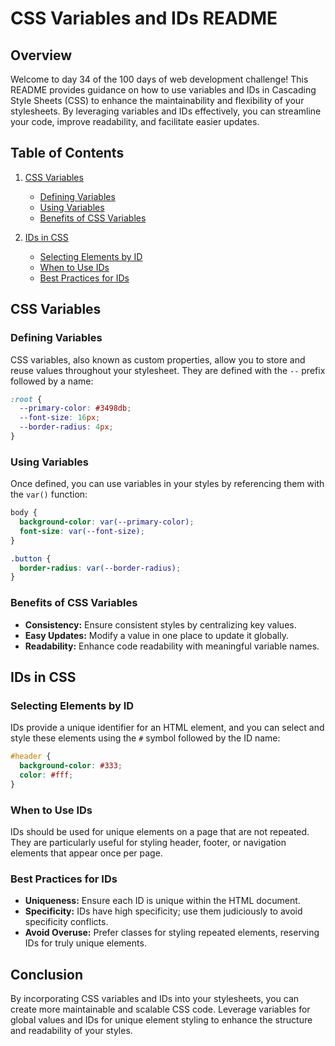 # CSS Variables and IDs README

## Overview

Welcome to day 34 of the 100 days of web development challenge! This README provides guidance on how to use variables and IDs in Cascading Style Sheets (CSS) to enhance the maintainability and flexibility of your stylesheets. By leveraging variables and IDs effectively, you can streamline your code, improve readability, and facilitate easier updates.

## Table of Contents

1. [CSS Variables](#css-variables)
   - [Defining Variables](#defining-variables)
   - [Using Variables](#using-variables)
   - [Benefits of CSS Variables](#benefits-of-css-variables)

2. [IDs in CSS](#ids-in-css)
   - [Selecting Elements by ID](#selecting-elements-by-id)
   - [When to Use IDs](#when-to-use-ids)
   - [Best Practices for IDs](#best-practices-for-ids)

## CSS Variables

### Defining Variables

CSS variables, also known as custom properties, allow you to store and reuse values throughout your stylesheet. They are defined with the `--` prefix followed by a name:

```css
:root {
  --primary-color: #3498db;
  --font-size: 16px;
  --border-radius: 4px;
}
```

### Using Variables

Once defined, you can use variables in your styles by referencing them with the `var()` function:

```css
body {
  background-color: var(--primary-color);
  font-size: var(--font-size);
}

.button {
  border-radius: var(--border-radius);
}
```

### Benefits of CSS Variables

- **Consistency:** Ensure consistent styles by centralizing key values.
- **Easy Updates:** Modify a value in one place to update it globally.
- **Readability:** Enhance code readability with meaningful variable names.

## IDs in CSS

### Selecting Elements by ID

IDs provide a unique identifier for an HTML element, and you can select and style these elements using the `#` symbol followed by the ID name:

```css
#header {
  background-color: #333;
  color: #fff;
}
```

### When to Use IDs

IDs should be used for unique elements on a page that are not repeated. They are particularly useful for styling header, footer, or navigation elements that appear once per page.

### Best Practices for IDs

- **Uniqueness:** Ensure each ID is unique within the HTML document.
- **Specificity:** IDs have high specificity; use them judiciously to avoid specificity conflicts.
- **Avoid Overuse:** Prefer classes for styling repeated elements, reserving IDs for truly unique elements.

## Conclusion

By incorporating CSS variables and IDs into your stylesheets, you can create more maintainable and scalable CSS code. Leverage variables for global values and IDs for unique element styling to enhance the structure and readability of your styles.
